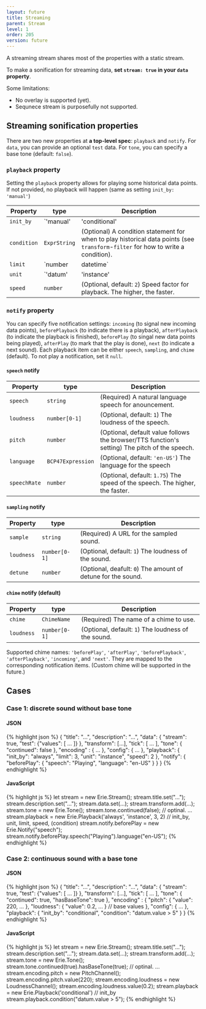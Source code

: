 ```yaml
---
layout: future
title: Streaming
parent: Stream
level: 1
order: 205
version: future
---
```


A streaming stream shares most of the properties with a static stream.

To make a sonification for streaming data, **set `stream: true` in your `data` property**.

Some limitations:

- No overlay is supported (yet).
- Sequnece stream is purposefully not supported.

## Streaming sonification properties

There are two new properties at **a top-level spec**: `playback` and `notify`.
For `data`, you can provide an optional `test` data.
For `tone`, you can specify a base tone (default: `false`).

### `playback` property

Setting the `playback` property allows for playing some historical data points.
If not provided, no playback will happen (same as setting `init_by: 'manual'`)

| Property | type | Description |
| -------- | ---- | ----------- |
| `init_by` | `'manual'|'conditional'|'always'` | (Optional, default: `'always'`) How to initiate a playback (`'manual'`: manually–not going to be played unless indicated, `'conditional'`: when a set condition is met, `'always'`: always before playing the new data points). |
| `condition` | `ExprString` | (Optional) A condition statement for when to play historical data points (see `transform`-`filter` for how to write a condition). |
| `limit` | `number|datetime` | (Optional, default: `5`) The number of historical items to play at a time. If the `unit` is `'time'` then it has to be date-time format. |
| `unit` | `'datum'|'instance'|'time'` | (Optional, default: `'instance'`) The unit of playback limit (`'datum'`: individual data points regardless of when they were received; `'instance'`: data sets received together, `'time'`: up to a certain time that data have been received). They will be queried as instances. |
| `speed` | `number` | (Optional, default: `2`) Speed factor for playback. The higher, the faster. |

### `notify` property

You can specify five notification settings: `incoming` (to signal new incoming data points), `beforePlayback` (to indicate there is a playback), `afterPlayback` (to indicate the playback is finished), `beforePlay` (to singal new data points being played), `afterPlay` (to mark that the play is done), `next` (to indicate a next sound).
Each playback item can be either `speech`, `sampling`, and `chime` (default).
To not play a notification, set it `null`.

#### `speech` notify

| Property | type | Description |
| -------- | ---- | ----------- |
| `speech` | `string` | (Required) A natural language speech for anouncement. |
| `loudness` | `number[0-1]` | (Optional, default: `1`) The loudness of the speech. |
| `pitch` | `number` | (Optional, default value follows the browser/TTS function's setting) The pitch of the speech. |
| `language` | `BCP47Expression` | (Optional, default: `'en-US'`) The language for the speech |
| `speechRate` | `number` | (Optional, default: `1.75`) The speed of the speech. The higher, the faster. |

#### `sampling` notify

| Property | type | Description |
| -------- | ---- | ----------- |
| `sample` | `string` | (Required) A URL for the sampled sound. |
| `loudness` | `number[0-1]` | (Optional, default: `1`) The loudness of the sound. |
| `detune` | `number` | (Optional, deafult: `0`) The amount of detune for the sound. |

#### `chime` notify (default)

| Property | type | Description |
| -------- | ---- | ----------- |
| `chime` | `ChimeName` | (Required) The name of a chime to use. |
| `loudness` | `number[0-1]` | (Optional, default: `1`) The loudness of the sound. |

Supported chime names: `'beforePlay'`, `'afterPlay'`, `'beforePlayback'`, `'afterPlayback'`, `'incoming'`, and `'next'`.
They are mapped to the corresponding notification items.
(Custom chime will be supported in the future.)

## Cases

### Case 1: discrete sound without base tone

<code-groups>
<code-group>
<h4>JSON</h4>
{% highlight json %}
{
  "title": "...",
  "description": "...",
  "data": {
    "stream": true,
    "test": {"values": [ ... ]}
  },
  "transform": [...],
  "tick": [ ... ],
  "tone": { "continued": false },
  "encoding" : { ... },
  "config": { ... },
  "playback": {
    "init_by": "always",
    "limit": 3,
    "unit": "instance",
    "speed": 2
  },
  "notify": {
    "beforePlay": {
      "speech": "Playing",
      "language": "en-US"
    }
  }
}
{% endhighlight %}
</code-group>
<code-group>
<h4>JavaScript</h4>
{% highlight js %}
let stream = new Erie.Stream();
stream.title.set("...");
stream.description.set("...");
stream.data.set(...);
stream.transform.add(...);
stream.tone = new Erie.Tone();
stream.tone.continued(false); // optinal.
... 
stream.playback = new Erie.Playback('always', 'instance', 3, 2) // init_by, unit, limit, speed, (condition)
stream.notify.beforePlay = new Erie.Notify("speech");
stream.notify.beforePlay.speech("Playing").language("en-US");
{% endhighlight %}
</code-group>
</code-groups>

### Case 2: continuous sound with a base tone

<code-groups>
<code-group>
<h4>JSON</h4>
{% highlight json %}
{
  "title": "...",
  "description": "...",
  "data": {
    "stream": true,
    "test": {"values": [ ... ]}
  },
  "transform": [...],
  "tick": [ ... ],
  "tone": {
    "continued": true,
    "hasBaseTone": true
  },
  "encoding" : {
    "pitch": { "value": 220, ... },
    "loudness": { "value": 0.2, ... } // base values
  },
  "config": { ... },
  "playback": {
    "init_by": "conditional",
    "condition": "datum.value > 5"
  }
}
{% endhighlight %}
</code-group>
<code-group>
<h4>JavaScript</h4>
{% highlight js %}
let stream = new Erie.Stream();
stream.title.set("...");
stream.description.set("...");
stream.data.set(...);
stream.transform.add(...);
stream.tone = new Erie.Tone();
stream.tone.continued(true).hasBaseTone(true); // optinal.
...
stream.encoding.pitch = new PitchChannel();
stream.encoding.pitch.value(220);
stream.encoding.loudness = new LoudnessChannel();
stream.encoding.loudness.value(0.2);
stream.playback = new Erie.Playback('conditional') // init_by
stream.playback.condition("datum.value > 5");
{% endhighlight %}
</code-group>
</code-groups>
